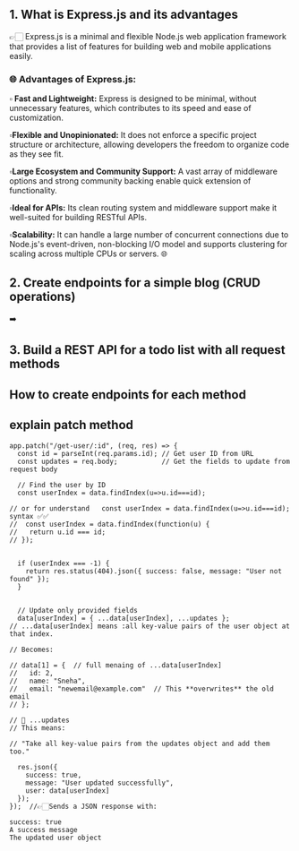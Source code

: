 ## 1. What is Express.js and its advantages
👉🏻 Express.js is a minimal and flexible Node.js web application framework that provides a list of features for building web and mobile applications easily.
### 🌐 Advantages of Express.js:
▫️ **Fast and Lightweight:**
Express is designed to be minimal, without unnecessary features, which contributes to its speed and ease of customization.

▫️**Flexible and Unopinionated:**
It does not enforce a specific project structure or architecture, allowing developers the freedom to organize code as they see fit. 

▫️**Large Ecosystem and Community Support:**
A vast array of middleware options and strong community backing enable quick extension of functionality.

▫️**Ideal for APIs:**
Its clean routing system and middleware support make it well-suited for building RESTful APIs.

▫️**Scalability:**
It can handle a large number of concurrent connections due to Node.js's event-driven, non-blocking I/O model and supports clustering for scaling across multiple CPUs or servers.
🌐



##  2. Create endpoints for a simple blog (CRUD operations)
➡️



##  3. Build a REST API for a todo list with all request methods


## How to create endpoints for each method



##  explain patch method 
```
app.patch("/get-user/:id", (req, res) => {
  const id = parseInt(req.params.id); // Get user ID from URL
  const updates = req.body;           // Get the fields to update from request body

  // Find the user by ID
  const userIndex = data.findIndex(u=>u.id===id);

// or for understand   const userIndex = data.findIndex(u=>u.id===id); syntax ✅✅
//  const userIndex = data.findIndex(function(u) {
//   return u.id === id;
// });


  if (userIndex === -1) {
    return res.status(404).json({ success: false, message: "User not found" });
  }


  // Update only provided fields
  data[userIndex] = { ...data[userIndex], ...updates };
// ...data[userIndex] means :all key-value pairs of the user object at that index.   

// Becomes:

// data[1] = {  // full menaing of ...data[userIndex] 
//   id: 2,
//   name: "Sneha",
//   email: "newemail@example.com"  // This **overwrites** the old email
// };

// 🔹 ...updates
// This means:

// "Take all key-value pairs from the updates object and add them too."

  res.json({
    success: true,
    message: "User updated successfully",
    user: data[userIndex]
  });
});  //👉🏻Sends a JSON response with:

success: true
A success message
The updated user object

```
